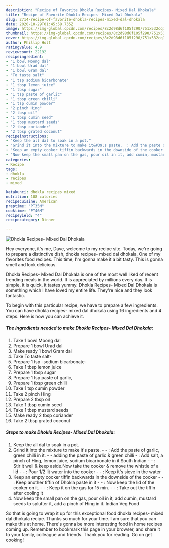 ```yaml
---
description: "Recipe of Favorite Dhokla Recipes- Mixed Dal Dhokala"
title: "Recipe of Favorite Dhokla Recipes- Mixed Dal Dhokala"
slug: 2714-recipe-of-favorite-dhokla-recipes-mixed-dal-dhokala
date: 2020-10-29T01:45:58.735Z
image: https://img-global.cpcdn.com/recipes/8c2d98d6f105f290/751x532cq70/dhokla-recipes-mixed-dal-dhokala-recipe-main-photo.jpg
thumbnail: https://img-global.cpcdn.com/recipes/8c2d98d6f105f290/751x532cq70/dhokla-recipes-mixed-dal-dhokala-recipe-main-photo.jpg
cover: https://img-global.cpcdn.com/recipes/8c2d98d6f105f290/751x532cq70/dhokla-recipes-mixed-dal-dhokala-recipe-main-photo.jpg
author: Phillip Holt
ratingvalue: 4.9
reviewcount: 22192
recipeingredient:
- "1 bowl Moong dal"
- "1 bowl Urad dal"
- "1 bowl Gram dal"
- "To taste salt"
- "1 tsp sodium bicarbonate"
- "1 tbsp lemon juice"
- "1 tbsp sugar"
- "1 tsp paste of garlic"
- "1 tbsp green chilli"
- "1 tsp cumin powder"
- "2 pinch Hing"
- "2 tbsp oil"
- "1 tbsp cumin seed"
- "1 tbsp mustard seeds"
- "2 tbsp coriander"
- "2 tbsp grated coconut"
recipeinstructions:
- "Keep the all dal to soak in a pot."
- "Grind it into the mixture to make it&#39;s paste.  : Add the paste of garlic, green chilli in it.  adding the paste of garlic &amp; green chilli : Add salt, a pinch of Hing, lemon juice, sodium bicarbonate in it South Indian  : Stir it well &amp; keep aside.Now take the cooker &amp; remove the whistle of a lid  : Pour 1/2 lit water into the cooker  : Keep it&#39;s sieve in the water"
- "Keep an empty cooker tiffin backwards in the downside of the cooker  : Keep another tiffin of Dhokla paste in it  : Now keep the lid of the cooker on it.  : Keep it on the gas for 15 min.  : Take out the tiffin after cooling it"
- "Now keep the small pan on the gas, pour oil in it, add cumin, mustard seeds to splutter it, add a pinch of Hing in it. Indian Veg Food"
categories:
- Recipe
tags:
- dhokla
- recipes
- mixed

katakunci: dhokla recipes mixed 
nutrition: 108 calories
recipecuisine: American
preptime: "PT35M"
cooktime: "PT46M"
recipeyield: "4"
recipecategory: Dinner

---
```



![Dhokla Recipes- Mixed Dal Dhokala](https://img-global.cpcdn.com/recipes/8c2d98d6f105f290/751x532cq70/dhokla-recipes-mixed-dal-dhokala-recipe-main-photo.jpg)

Hey everyone, it's me, Dave, welcome to my recipe site. Today, we're going to prepare a distinctive dish, dhokla recipes- mixed dal dhokala. One of my favorites food recipes. This time, I'm gonna make it a bit tasty. This is gonna smell and look delicious.



Dhokla Recipes- Mixed Dal Dhokala is one of the most well liked of recent trending meals in the world. It is appreciated by millions every day. It is simple, it is quick, it tastes yummy. Dhokla Recipes- Mixed Dal Dhokala is something which I have loved my entire life. They're nice and they look fantastic.


To begin with this particular recipe, we have to prepare a few ingredients. You can have dhokla recipes- mixed dal dhokala using 16 ingredients and 4 steps. Here is how you can achieve it.

<!--inarticleads1-->

##### The ingredients needed to make Dhokla Recipes- Mixed Dal Dhokala:

1. Take 1 bowl Moong dal
1. Prepare 1 bowl Urad dal
1. Make ready 1 bowl Gram dal
1. Take To taste salt-
1. Prepare 1 tsp -sodium bicarbonate-
1. Take 1 tbsp lemon juice
1. Prepare 1 tbsp sugar
1. Prepare 1 tsp paste of garlic,
1. Prepare 1 tbsp green chilli
1. Take 1 tsp cumin powder
1. Take 2 pinch Hing
1. Prepare 2 tbsp oil
1. Take 1 tbsp cumin seed
1. Take 1 tbsp mustard seeds
1. Make ready 2 tbsp coriander
1. Take 2 tbsp grated coconut




<!--inarticleads2-->

##### Steps to make Dhokla Recipes- Mixed Dal Dhokala:

1. Keep the all dal to soak in a pot.
1. Grind it into the mixture to make it&#39;s paste. -  - : Add the paste of garlic, green chilli in it. -  - adding the paste of garlic &amp; green chilli - : Add salt, a pinch of Hing, lemon juice, sodium bicarbonate in it South Indian -  - : Stir it well &amp; keep aside.Now take the cooker &amp; remove the whistle of a lid -  - : Pour 1/2 lit water into the cooker -  - : Keep it&#39;s sieve in the water
1. Keep an empty cooker tiffin backwards in the downside of the cooker -  - : Keep another tiffin of Dhokla paste in it -  - : Now keep the lid of the cooker on it. -  - : Keep it on the gas for 15 min. -  - : Take out the tiffin after cooling it
1. Now keep the small pan on the gas, pour oil in it, add cumin, mustard seeds to splutter it, add a pinch of Hing in it. Indian Veg Food




So that is going to wrap it up for this exceptional food dhokla recipes- mixed dal dhokala recipe. Thanks so much for your time. I am sure that you can make this at home. There's gonna be more interesting food in home recipes coming up. Remember to bookmark this page in your browser, and share it to your family, colleague and friends. Thank you for reading. Go on get cooking!

